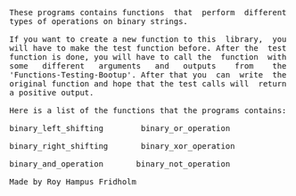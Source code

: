 
<pre>
These programs contains functions  that  perform  different
types of operations on binary strings.

If you want to create a new function to this  library,  you
will have to make the test function before. After the  test
function is done, you will have to call the  function  with
some   different   arguments   and   outputs    from    the
'Functions-Testing-Bootup'. After that you  can  write  the
original function and hope that the test calls will  return
a positive output.

Here is a list of the functions that the programs contains:

binary_left_shifting        binary_or_operation

binary_right_shifting       binary_xor_operation

binary_and_operation       binary_not_operation

Made by Roy Hampus Fridholm
</pre>
